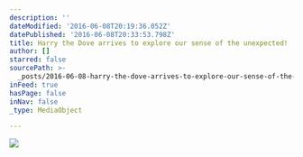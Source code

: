 ```yaml
---
description: ''
dateModified: '2016-06-08T20:19:36.052Z'
datePublished: '2016-06-08T20:33:53.798Z'
title: Harry the Dove arrives to explore our sense of the unexpected!
author: []
starred: false
sourcePath: >-
  _posts/2016-06-08-harry-the-dove-arrives-to-explore-our-sense-of-the-unexpecte.md
inFeed: true
hasPage: false
inNav: false
_type: MediaObject

---
```

![](https://the-grid-user-content.s3-us-west-2.amazonaws.com/e4617ed0-89d5-414b-b4fa-d31a7141e3ec.jpg)